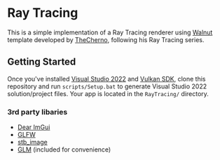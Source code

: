 # Ray Tracing

This is a simple implementation of a Ray Tracing renderer using [Walnut](https://github.com/TheCherno/Walnut) template developed by [TheCherno](https://github.com/TheCherno), following his Ray Tracing series.

## Getting Started
Once you've installed [Visual Studio 2022](https://visualstudio.com) and [Vulkan SDK](https://vulkan.lunarg.com/sdk/home#windows), clone this repository and run `scripts/Setup.bat` to generate Visual Studio 2022 solution/project files. Your app is located in the `RayTracing/` directory.


### 3rd party libaries
- [Dear ImGui](https://github.com/ocornut/imgui)
- [GLFW](https://github.com/glfw/glfw)
- [stb_image](https://github.com/nothings/stb)
- [GLM](https://github.com/g-truc/glm) (included for convenience)

